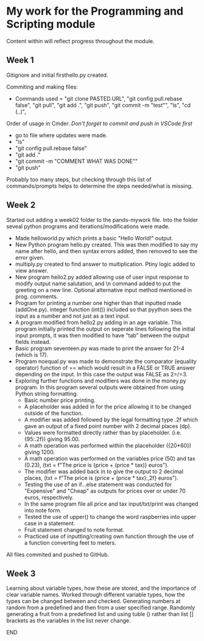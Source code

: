 # My work for the Programming and Scripting module
Content within will reflect progress throughout the module.

## Week 1

Gitignore and initial firsthello.py created.

Commiting and making files:
- Commands used = "git clone PASTED.URL", "git config pull.rebase false", "git pull", "git add .", "git push", "git commit -m "test"", "ls", "cd (..)", 

Order of usage in Cmder. *Don't forget to commit and push in VSCode first*
 - go to file where updates were made.
 - "ls"
 - "git config pull.rebase false"
 - "git add ."
 - "git commit -m "COMMENT WHAT WAS DONE""
 - "git push"

 Probably too many steps, but checking through this list of commands/prompts helps to determine the steps needed/what is missing.


## Week 2

Started out adding a week02 folder to the pands-mywork file. Into the folder seveal python programs and iterations/modifications were made.

 - Made helloworld.py which prints a basic "Hello World!" output.
 - New Python program hello.py created. This was then modified to say my name after hello, and then syntax errors added, then removed to see the error given.
 - multiply.py created to find answer to multiplication. Ptiny logic added to view answer.
 - New program hello2.py added allowing use of user input response to modify output name salutation, and \n command added to put the greeting on a new line. Optional alternative input method mentioned in prog. comments.
 - Program for printing a number one higher than that inputted made (addOne.py). integer function (int()) included so that pyython sees the input as a number and not just as a text input.
 - A program modified from hello2.py adding in an age variable. This program initially printed the output on seperate lines following the initial input prompts, it was then modified to have "tab" between the output fields instead.
 - Basic program seventeen.py was made to print the answer for 21-4 (which is 17).
 - Program noequal.py was made to demonstrate the comparator (equality operator) function of == which would result in a FALSE or TRUE answer depending on the input. In this case the output was FALSE as 2=/=3.
- Exploring further functions and modifiers was done in the money.py program. In this program several outputs were obtained from using Python string formatting.
    - Basic number price printing.
    - A placeholder was added in for the price allowing it to be changed outside of the function.
    - A modifier was added followed by the legal formatting type .2f which gave an output of a fixed point number with 2 decimal places (dp).
    - Values were formatted directly rather than by placeholder. (i.e. {95:.2f}) giving 95.00.
    - A math operation was performed within the placeholder ({20*60}) giving 1200.
    - A math operation was performed on the variables price (50) and tax (0.23), (txt = f"The price is {price + (price * tax)} euros").
    - The modifier was added back in to give the output to 2 decimal places, (txt = f"The price is {price + (price * tax):,2f} euros").
    - Testing the use of an if...else statement was conducted for "Expensive" and "Cheap" as outputs for prices over or under 70 euros, respectively.
    - In the same program file all price and tax input/txt/print was changed into note form.
    - Tested the use of upper() to change the word raspberries into upper case in a statement.
    - Fruit statement changed to note format.
    - Practiced use of inputting/creating own function through the use of a function converting feet to meters.

All files commited and pushed to GitHub.

## Week 3

Learning about variable types, how these are stored, and the importance of clear variable names.
Worked through different variable types, how the types can be changed between and checked.
Generating numbers at random from a predefined and then from a user specified range. 
Randomly generating a fruit from a predefined list and using tuble () rather than list [] brackets as the variables in the list never change.

END